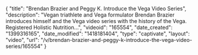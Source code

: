 {
    "title": "Brendan Brazier and Peggy K. Introduce the Vega Video Series",
    "description": "Vegan triathlete and Vega formulator Brendan Brazier introduces himself and the Vega video series with the history of the Vega. Registered Holistic Nutrition...",
    "videoid": "165554",
    "date_created": "1399316165",
    "date_modified": "1418181404",
    "type": "captivate",
    "layout": "video",
    "url": "\/v\/brendan-brazier-and-peggy-k-introduce-the-vega-video-series\/165554"
}